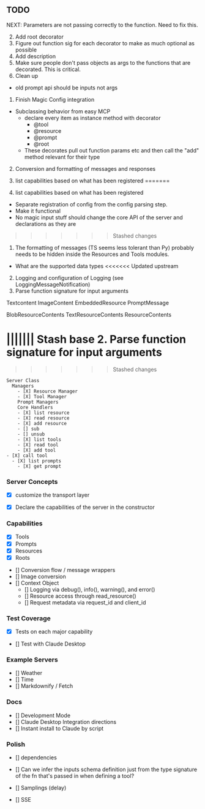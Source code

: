 ## TODO

NEXT:
Parameters are not passing correctly to the function. Need to fix this.

2. Add root decorator
3. Figure out function sig for each decorator to make as much optional as possible
4. Add description
5. Make sure people don't pass objects as args to the functions that are decorated. This is critical.
6. Clean up
  - old prompt api should be inputs not args



1. Finish Magic Config integration

- Subclassing behavior from easy MCP
  - declare every item as instance method with decorator
    - @tool
    - @resource
    - @prompt
    - @root
  - These decorates pull out function params etc and then call the "add" method relevant for their type


2. Conversion and formatting of messages and responses

3. list capabilities based on what has been registered
=======
3. list capabilities based on what has been registered

- Separate registration of config from the config parsing step.
- Make it functional
- No magic input stuff should change the core API of the server and declarations as they are


>>>>>>> Stashed changes
1. The formatting of messages (TS seems less tolerant than Py) probably needs to be hidden inside the Resources and Tools modules.
  - What are the supported data types
<<<<<<< Updated upstream
2. Logging and configuration of Logging (see LoggingMessageNotification)
3. Parse function signature for input arguments

Textcontent
ImageContent
EmbeddedResource
PromptMessage

BlobResourceContents
TextResourceContents
ResourceContents


||||||| Stash base
2. Parse function signature for input arguments
=======
>>>>>>> Stashed changes

```
Server Class
  Managers
    - [X] Resource Manager
    - [X] Tool Manager
    Prompt Managers
    Core Handlers
    - [X] list resource
    - [X] read resource
    - [X] add resource
    - [] sub
    - [] unsub
    - [X] list tools
    - [X] read tool
    - [X] add tool
- [X] call tool
  - [X] list prompts
    - [X] get prompt
```

### Server Concepts
- [X] customize the transport layer
- [X] Declare the capabilities of the server in the constructor


### Capabilities
- [X] Tools
- [X] Prompts
- [X] Resources
- [X] Roots
- [] Conversion flow / message wrappers
- [] Image conversion
- [] Context Object
   - [] Logging via debug(), info(), warning(), and error()
   - [] Resource access through read_resource()
   - [] Request metadata via request_id and client_id

### Test Coverage
- [X] Tests on each major capability
- [] Test with Claude Desktop

### Example Servers
- [] Weather
- [] Time
- [] Markdownify / Fetch

### Docs
- [] Development Mode
- [] Claude Desktop Integration directions
- [] Instant install to Claude by script

### Polish
- [] dependencies
- [] Can we infer the inputs schema definition just from the type signature of the fn that's passed in when defining a tool?

- [] Samplings (delay)
- [] SSE
